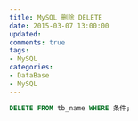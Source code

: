 ```yaml
---
title: MySQL 删除 DELETE
date: 2015-03-07 13:00:00
updated:
comments: true
tags:
- MySQL
categories:
- DataBase
- MySQL
---
```


```sql
DELETE FROM tb_name WHERE 条件;
```

<!--more-->
